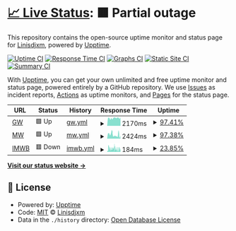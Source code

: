 # [📈 Live Status](https://Linisdjxm.github.io/uptest): <!--live status--> **🟧 Partial outage**

This repository contains the open-source uptime monitor and status page for [Linisdjxm](https://Linisdjxm.github.io/uptest), powered by [Upptime](https://github.com/upptime/upptime).

[![Uptime CI](https://github.com/Linisdjxm/uptest/workflows/Uptime%20CI/badge.svg)](https://github.com/Linisdjxm/uptest/actions?query=workflow%3A%22Uptime+CI%22)
[![Response Time CI](https://github.com/Linisdjxm/uptest/workflows/Response%20Time%20CI/badge.svg)](https://github.com/Linisdjxm/uptest/actions?query=workflow%3A%22Response+Time+CI%22)
[![Graphs CI](https://github.com/Linisdjxm/uptest/workflows/Graphs%20CI/badge.svg)](https://github.com/Linisdjxm/uptest/actions?query=workflow%3A%22Graphs+CI%22)
[![Static Site CI](https://github.com/Linisdjxm/uptest/workflows/Static%20Site%20CI/badge.svg)](https://github.com/Linisdjxm/uptest/actions?query=workflow%3A%22Static+Site+CI%22)
[![Summary CI](https://github.com/Linisdjxm/uptest/workflows/Summary%20CI/badge.svg)](https://github.com/Linisdjxm/uptest/actions?query=workflow%3A%22Summary+CI%22)

With [Upptime](https://upptime.js.org), you can get your own unlimited and free uptime monitor and status page, powered entirely by a GitHub repository. We use [Issues](https://github.com/Linisdjxm/uptest/issues) as incident reports, [Actions](https://github.com/Linisdjxm/uptest/actions) as uptime monitors, and [Pages](https://Linisdjxm.github.io/uptest) for the status page.

<!--start: status pages-->
<!-- This summary is generated by Upptime (https://github.com/upptime/upptime) -->
<!-- Do not edit this manually, your changes will be overwritten -->
<!-- prettier-ignore -->
| URL | Status | History | Response Time | Uptime |
| --- | ------ | ------- | ------------- | ------ |
| <img alt="" src="https://icons.duckduckgo.com/ip3/www.gfwiki.org.ico" height="13"> [GW](https://www.gfwiki.org) | 🟩 Up | [gw.yml](https://github.com/Linisdjxm/uptest/commits/HEAD/history/gw.yml) | <details><summary><img alt="Response time graph" src="./graphs/gw/response-time-week.png" height="20"> 2170ms</summary><br><a href="https://Linisdjxm.github.io/uptest/history/gw"><img alt="Response time 2063" src="https://img.shields.io/endpoint?url=https%3A%2F%2Fraw.githubusercontent.com%2FLinisdjxm%2Fuptest%2FHEAD%2Fapi%2Fgw%2Fresponse-time.json"></a><br><a href="https://Linisdjxm.github.io/uptest/history/gw"><img alt="24-hour response time 2294" src="https://img.shields.io/endpoint?url=https%3A%2F%2Fraw.githubusercontent.com%2FLinisdjxm%2Fuptest%2FHEAD%2Fapi%2Fgw%2Fresponse-time-day.json"></a><br><a href="https://Linisdjxm.github.io/uptest/history/gw"><img alt="7-day response time 2170" src="https://img.shields.io/endpoint?url=https%3A%2F%2Fraw.githubusercontent.com%2FLinisdjxm%2Fuptest%2FHEAD%2Fapi%2Fgw%2Fresponse-time-week.json"></a><br><a href="https://Linisdjxm.github.io/uptest/history/gw"><img alt="30-day response time 2158" src="https://img.shields.io/endpoint?url=https%3A%2F%2Fraw.githubusercontent.com%2FLinisdjxm%2Fuptest%2FHEAD%2Fapi%2Fgw%2Fresponse-time-month.json"></a><br><a href="https://Linisdjxm.github.io/uptest/history/gw"><img alt="1-year response time 2092" src="https://img.shields.io/endpoint?url=https%3A%2F%2Fraw.githubusercontent.com%2FLinisdjxm%2Fuptest%2FHEAD%2Fapi%2Fgw%2Fresponse-time-year.json"></a></details> | <details><summary><a href="https://Linisdjxm.github.io/uptest/history/gw">97.41%</a></summary><a href="https://Linisdjxm.github.io/uptest/history/gw"><img alt="All-time uptime 98.20%" src="https://img.shields.io/endpoint?url=https%3A%2F%2Fraw.githubusercontent.com%2FLinisdjxm%2Fuptest%2FHEAD%2Fapi%2Fgw%2Fuptime.json"></a><br><a href="https://Linisdjxm.github.io/uptest/history/gw"><img alt="24-hour uptime 100.00%" src="https://img.shields.io/endpoint?url=https%3A%2F%2Fraw.githubusercontent.com%2FLinisdjxm%2Fuptest%2FHEAD%2Fapi%2Fgw%2Fuptime-day.json"></a><br><a href="https://Linisdjxm.github.io/uptest/history/gw"><img alt="7-day uptime 97.41%" src="https://img.shields.io/endpoint?url=https%3A%2F%2Fraw.githubusercontent.com%2FLinisdjxm%2Fuptest%2FHEAD%2Fapi%2Fgw%2Fuptime-week.json"></a><br><a href="https://Linisdjxm.github.io/uptest/history/gw"><img alt="30-day uptime 97.41%" src="https://img.shields.io/endpoint?url=https%3A%2F%2Fraw.githubusercontent.com%2FLinisdjxm%2Fuptest%2FHEAD%2Fapi%2Fgw%2Fuptime-month.json"></a><br><a href="https://Linisdjxm.github.io/uptest/history/gw"><img alt="1-year uptime 98.44%" src="https://img.shields.io/endpoint?url=https%3A%2F%2Fraw.githubusercontent.com%2FLinisdjxm%2Fuptest%2FHEAD%2Fapi%2Fgw%2Fuptime-year.json"></a></details>
| <img alt="" src="https://icons.duckduckgo.com/ip3/zh.moegirl.org.cn.ico" height="13"> [MW](https://zh.moegirl.org.cn) | 🟩 Up | [mw.yml](https://github.com/Linisdjxm/uptest/commits/HEAD/history/mw.yml) | <details><summary><img alt="Response time graph" src="./graphs/mw/response-time-week.png" height="20"> 2424ms</summary><br><a href="https://Linisdjxm.github.io/uptest/history/mw"><img alt="Response time 3486" src="https://img.shields.io/endpoint?url=https%3A%2F%2Fraw.githubusercontent.com%2FLinisdjxm%2Fuptest%2FHEAD%2Fapi%2Fmw%2Fresponse-time.json"></a><br><a href="https://Linisdjxm.github.io/uptest/history/mw"><img alt="24-hour response time 2763" src="https://img.shields.io/endpoint?url=https%3A%2F%2Fraw.githubusercontent.com%2FLinisdjxm%2Fuptest%2FHEAD%2Fapi%2Fmw%2Fresponse-time-day.json"></a><br><a href="https://Linisdjxm.github.io/uptest/history/mw"><img alt="7-day response time 2424" src="https://img.shields.io/endpoint?url=https%3A%2F%2Fraw.githubusercontent.com%2FLinisdjxm%2Fuptest%2FHEAD%2Fapi%2Fmw%2Fresponse-time-week.json"></a><br><a href="https://Linisdjxm.github.io/uptest/history/mw"><img alt="30-day response time 3773" src="https://img.shields.io/endpoint?url=https%3A%2F%2Fraw.githubusercontent.com%2FLinisdjxm%2Fuptest%2FHEAD%2Fapi%2Fmw%2Fresponse-time-month.json"></a><br><a href="https://Linisdjxm.github.io/uptest/history/mw"><img alt="1-year response time 3644" src="https://img.shields.io/endpoint?url=https%3A%2F%2Fraw.githubusercontent.com%2FLinisdjxm%2Fuptest%2FHEAD%2Fapi%2Fmw%2Fresponse-time-year.json"></a></details> | <details><summary><a href="https://Linisdjxm.github.io/uptest/history/mw">97.38%</a></summary><a href="https://Linisdjxm.github.io/uptest/history/mw"><img alt="All-time uptime 99.37%" src="https://img.shields.io/endpoint?url=https%3A%2F%2Fraw.githubusercontent.com%2FLinisdjxm%2Fuptest%2FHEAD%2Fapi%2Fmw%2Fuptime.json"></a><br><a href="https://Linisdjxm.github.io/uptest/history/mw"><img alt="24-hour uptime 84.77%" src="https://img.shields.io/endpoint?url=https%3A%2F%2Fraw.githubusercontent.com%2FLinisdjxm%2Fuptest%2FHEAD%2Fapi%2Fmw%2Fuptime-day.json"></a><br><a href="https://Linisdjxm.github.io/uptest/history/mw"><img alt="7-day uptime 97.38%" src="https://img.shields.io/endpoint?url=https%3A%2F%2Fraw.githubusercontent.com%2FLinisdjxm%2Fuptest%2FHEAD%2Fapi%2Fmw%2Fuptime-week.json"></a><br><a href="https://Linisdjxm.github.io/uptest/history/mw"><img alt="30-day uptime 93.76%" src="https://img.shields.io/endpoint?url=https%3A%2F%2Fraw.githubusercontent.com%2FLinisdjxm%2Fuptest%2FHEAD%2Fapi%2Fmw%2Fuptime-month.json"></a><br><a href="https://Linisdjxm.github.io/uptest/history/mw"><img alt="1-year uptime 98.74%" src="https://img.shields.io/endpoint?url=https%3A%2F%2Fraw.githubusercontent.com%2FLinisdjxm%2Fuptest%2FHEAD%2Fapi%2Fmw%2Fuptime-year.json"></a></details>
| <img alt="" src="https://icons.duckduckgo.com/ip3/www.ismoegirl.online.ico" height="13"> [IMWB](https://www.ismoegirl.online) | 🟥 Down | [imwb.yml](https://github.com/Linisdjxm/uptest/commits/HEAD/history/imwb.yml) | <details><summary><img alt="Response time graph" src="./graphs/imwb/response-time-week.png" height="20"> 184ms</summary><br><a href="https://Linisdjxm.github.io/uptest/history/imwb"><img alt="Response time 178" src="https://img.shields.io/endpoint?url=https%3A%2F%2Fraw.githubusercontent.com%2FLinisdjxm%2Fuptest%2FHEAD%2Fapi%2Fimwb%2Fresponse-time.json"></a><br><a href="https://Linisdjxm.github.io/uptest/history/imwb"><img alt="24-hour response time 153" src="https://img.shields.io/endpoint?url=https%3A%2F%2Fraw.githubusercontent.com%2FLinisdjxm%2Fuptest%2FHEAD%2Fapi%2Fimwb%2Fresponse-time-day.json"></a><br><a href="https://Linisdjxm.github.io/uptest/history/imwb"><img alt="7-day response time 184" src="https://img.shields.io/endpoint?url=https%3A%2F%2Fraw.githubusercontent.com%2FLinisdjxm%2Fuptest%2FHEAD%2Fapi%2Fimwb%2Fresponse-time-week.json"></a><br><a href="https://Linisdjxm.github.io/uptest/history/imwb"><img alt="30-day response time 157" src="https://img.shields.io/endpoint?url=https%3A%2F%2Fraw.githubusercontent.com%2FLinisdjxm%2Fuptest%2FHEAD%2Fapi%2Fimwb%2Fresponse-time-month.json"></a><br><a href="https://Linisdjxm.github.io/uptest/history/imwb"><img alt="1-year response time 184" src="https://img.shields.io/endpoint?url=https%3A%2F%2Fraw.githubusercontent.com%2FLinisdjxm%2Fuptest%2FHEAD%2Fapi%2Fimwb%2Fresponse-time-year.json"></a></details> | <details><summary><a href="https://Linisdjxm.github.io/uptest/history/imwb">23.85%</a></summary><a href="https://Linisdjxm.github.io/uptest/history/imwb"><img alt="All-time uptime 78.35%" src="https://img.shields.io/endpoint?url=https%3A%2F%2Fraw.githubusercontent.com%2FLinisdjxm%2Fuptest%2FHEAD%2Fapi%2Fimwb%2Fuptime.json"></a><br><a href="https://Linisdjxm.github.io/uptest/history/imwb"><img alt="24-hour uptime 55.44%" src="https://img.shields.io/endpoint?url=https%3A%2F%2Fraw.githubusercontent.com%2FLinisdjxm%2Fuptest%2FHEAD%2Fapi%2Fimwb%2Fuptime-day.json"></a><br><a href="https://Linisdjxm.github.io/uptest/history/imwb"><img alt="7-day uptime 23.85%" src="https://img.shields.io/endpoint?url=https%3A%2F%2Fraw.githubusercontent.com%2FLinisdjxm%2Fuptest%2FHEAD%2Fapi%2Fimwb%2Fuptime-week.json"></a><br><a href="https://Linisdjxm.github.io/uptest/history/imwb"><img alt="30-day uptime 3.58%" src="https://img.shields.io/endpoint?url=https%3A%2F%2Fraw.githubusercontent.com%2FLinisdjxm%2Fuptest%2FHEAD%2Fapi%2Fimwb%2Fuptime-month.json"></a><br><a href="https://Linisdjxm.github.io/uptest/history/imwb"><img alt="1-year uptime 57.36%" src="https://img.shields.io/endpoint?url=https%3A%2F%2Fraw.githubusercontent.com%2FLinisdjxm%2Fuptest%2FHEAD%2Fapi%2Fimwb%2Fuptime-year.json"></a></details>

<!--end: status pages-->

[**Visit our status website →**](https://Linisdjxm.github.io/uptest)

## 📄 License

- Powered by: [Upptime](https://github.com/upptime/upptime)
- Code: [MIT](./LICENSE) © [Linisdjxm](https://Linisdjxm.github.io/uptest)
- Data in the `./history` directory: [Open Database License](https://opendatacommons.org/licenses/odbl/1-0/)
